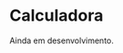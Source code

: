 # Calculadora
Ainda em desenvolvimento.

<br>



<!-- how to C libraries
  https://www.cs.swarthmore.edu/~newhall/unixhelp/howto_C_libraries.html

  function pointers inside struct
  - https://stackoverflow.com/questions/1350376/function-pointer-as-a-member-of-a-c-struct
  - https://www.youtube.com/watch?v=ReVeUvwTGdU&t=130 -->

